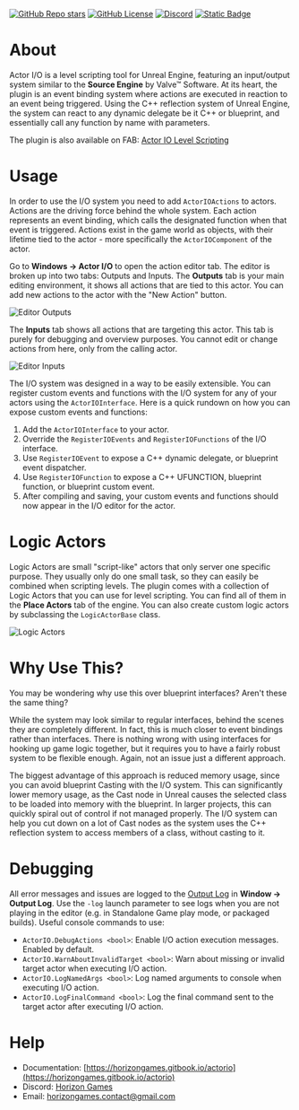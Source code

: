 [![GitHub Repo stars](https://img.shields.io/github/stars/HorizonGamesRoland/ActorIO?style=plastic&color=yellow&logo=github)](https://github.com/HorizonGamesRoland/ActorIO/stargazers) [![GitHub License](https://img.shields.io/github/license/HorizonGamesRoland/ActorIO?style=plastic&logo=apache)](https://www.apache.org/licenses/LICENSE-2.0) [![Discord](https://img.shields.io/discord/1337396883366219808?style=plastic&logo=discord&logoColor=white&label=discord&color=%235865F2)](https://discord.gg/t8STNrGcU3) [![Static Badge](https://img.shields.io/badge/Documentation-blue?style=plastic&logo=gitbook&logoColor=white)](https://horizongames.gitbook.io/actorio)

# About

Actor I/O is a level scripting tool for Unreal Engine, featuring an input/output system similar to the **Source Engine** by Valve™ Software. At its heart, the plugin is an event binding system where actions are executed in reaction to an event being triggered. Using the C++ reflection system of Unreal Engine, the system can react to any dynamic delegate be it C++ or blueprint, and essentially call any function by name with parameters.

The plugin is also available on FAB: [Actor IO Level Scripting](https://www.fab.com/listings/b3a3142b-8890-469a-b04f-626c5acf0d2e)

# Usage

In order to use the I/O system you need to add `ActorIOActions` to actors. Actions are the driving force behind the whole system. Each action represents an event binding, which calls the designated function when that event is triggered. Actions exist in the game world as objects, with their lifetime tied to the actor - more specifically the `ActorIOComponent` of the actor.

Go to **Windows → Actor I/O** to open the action editor tab. The editor is broken up into two tabs: Outputs and Inputs. The **Outputs** tab is your main editing environment, it shows all actions that are tied to this actor. You can add new actions to the actor with the "New Action" button.

![Editor Outputs](https://horizongames.gitbook.io/~gitbook/image?url=https%3A%2F%2F1586816513-files.gitbook.io%2F%7E%2Ffiles%2Fv0%2Fb%2Fgitbook-x-prod.appspot.com%2Fo%2Fspaces%252FJUOUKxX4X7uzzyzY7fQb%252Fuploads%252FMJR9nC4dmRw0nYpI3WMw%252FEditorOutputs.jpg%3Falt%3Dmedia%26token%3D042f9963-951f-466c-b200-a832e4ed2b99&width=768&dpr=4&quality=100&sign=8f3ae64f&sv=2)

The **Inputs** tab shows all actions that are targeting this actor. This tab is purely for debugging and overview purposes. You cannot edit or change actions from here, only from the calling actor.

![Editor Inputs](https://horizongames.gitbook.io/~gitbook/image?url=https%3A%2F%2F1586816513-files.gitbook.io%2F%7E%2Ffiles%2Fv0%2Fb%2Fgitbook-x-prod.appspot.com%2Fo%2Fspaces%252FJUOUKxX4X7uzzyzY7fQb%252Fuploads%252F9JGUUwBv5bye38kS0TKq%252FEditorInputs.jpg%3Falt%3Dmedia%26token%3D5f57f10f-2ffb-4ce1-a7a7-ec6978a1d86b&width=768&dpr=4&quality=100&sign=57d08ae&sv=2)

The I/O system was designed in a way to be easily extensible. You can register custom events and functions with the I/O system for any of your actors using the `ActorIOInterface`. Here is a quick rundown on how you can expose custom events and functions:

1. Add the `ActorIOInterface` to your actor.
2. Override the `RegisterIOEvents` and `RegisterIOFunctions` of the I/O interface.
3. Use `RegisterIOEvent` to expose a C++ dynamic delegate, or blueprint event dispatcher.
4. Use `RegisterIOFunction` to expose a C++ UFUNCTION, blueprint function, or blueprint custom event.
5. After compiling and saving, your custom events and functions should now appear in the I/O editor for the actor.

# Logic Actors

Logic Actors are small "script-like" actors that only server one specific purpose. They usually only do one small task, so they can easily be combined when scripting levels. The plugin comes with a collection of Logic Actors that you can use for level scripting. You can find all of them in the **Place Actors** tab of the engine. You can also create custom logic actors by subclassing the `LogicActorBase` class.

![Logic Actors](https://horizongames.gitbook.io/~gitbook/image?url=https%3A%2F%2F1586816513-files.gitbook.io%2F%7E%2Ffiles%2Fv0%2Fb%2Fgitbook-x-prod.appspot.com%2Fo%2Fspaces%252FJUOUKxX4X7uzzyzY7fQb%252Fuploads%252Fk5eu7DgVGh4bDsHeuxyl%252FAbout.jpg%3Falt%3Dmedia%26token%3D0af4c6dc-5d2c-4ceb-8f34-fabb1f2c07e9&width=768&dpr=1&quality=100&sign=8635e146&sv=2)

# Why Use This?

You may be wondering why use this over blueprint interfaces? Aren't these the same thing?

While the system may look similar to regular interfaces, behind the scenes they are completely different. In fact, this is much closer to event bindings rather than interfaces. There is nothing wrong with using interfaces for hooking up game logic together, but it requires you to have a fairly robust system to be flexible enough. Again, not an issue just a different approach.

The biggest advantage of this approach is reduced memory usage, since you can avoid blueprint Casting with the I/O system. This can significantly lower memory usage, as the Cast node in Unreal causes the selected class to be loaded into memory with the blueprint. In larger projects, this can quickly spiral out of control if not managed properly. The I/O system can help you cut down on a lot of Cast nodes as the system uses the C++ reflection system to access members of a class, without casting to it.

# Debugging

All error messages and issues are logged to the [Output Log](https://dev.epicgames.com/documentation/en-us/unreal-engine/logging-in-unreal-engine) in **Window → Output Log**. Use the `-log` launch parameter to see logs when you are not playing in the editor (e.g. in Standalone Game play mode, or packaged builds). Useful console commands to use:

- `ActorIO.DebugActions <bool>`: Enable I/O action execution messages. Enabled by default.
- `ActorIO.WarnAboutInvalidTarget <bool>`: Warn about missing or invalid target actor when executing I/O action.
- `ActorIO.LogNamedArgs <bool>`: Log named arguments to console when executing I/O action.
- `ActorIO.LogFinalCommand <bool>`: Log the final command sent to the target actor after executing I/O action.

# Help

- Documentation: [https://horizongames.gitbook.io/actorio](https://horizongames.gitbook.io/actorio)
- Discord: [Horizon Games](https://discord.gg/t8STNrGcU3)
- Email: horizongames.contact@gmail.com
